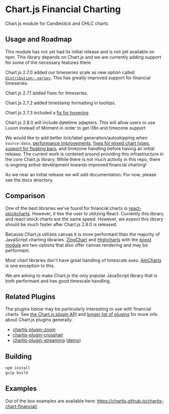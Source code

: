 # Chart.js Financial Charting

Chart.js module for Candlestick and OHLC charts

## Usage and Roadmap

This module has not yet had its initial release and is not yet available on npm. This library depends on Chart.js and we are currently adding support for some of the necessary features there

Chart.js 2.7.0 added our timeseries scale as new option called [`distribution: series`](http://www.chartjs.org/docs/latest/axes/cartesian/time.html). This has greatly improved support for financial timeseries.

Chart.js 2.7.1 added fixes for timeseries.

Chart.js 2.7.2 added timestamp formatting in tooltips.

Chart.js 2.7.3 included a [fix for hovering](https://github.com/chartjs/Chart.js/pull/5570).

Chart.js 2.8.0 will include datetime adapters. This will allow users to use Luxon instead of Moment in order to get i18n and timezone support

We would like to add better tick/label generation/autoskipping when `source:data`, [performance improvements](https://github.com/chartjs/Chart.js/pull/6019), [fixes for mixed chart types](https://github.com/chartjs/Chart.js/pull/5999), [support for floating bars](https://github.com/chartjs/Chart.js/issues/4863), and timezone handling before having an initial release. The current work is centered around providing this infrastructure in the core Chart.js library. While there is not much activity in this repo, there is ongoing active development towards improved financial charting!

As we near an initial release we will add documentation. For now, please see the docs directory.

## Comparison

One of the best libraries we've found for financial charts is [react-stockcharts](https://github.com/rrag/react-stockcharts). However, it ties the user to utilizing React. Currently this library and react-stock charts are the same speed. However, we expect this library should be much faster after Chart.js 2.8.0 is released.

Because Chart.js utilizes canvas it is more performant than the majority of JavaScript charting libraries. [ZingChart](https://www.zingchart.com/docs/chart-types/stock-charts/) and [Highcharts](https://www.highcharts.com/stock/demo/candlestick) with the [boost module](https://www.highcharts.com/blog/news/175-highcharts-performance-boost/) are two options that also offer canvas rendering and may be performant.

Most chart libraries don't have great handling of timescale axes. [AmCharts](https://www.amcharts.com/stock-chart/) is one exception to this.

We are aiming to make Chart.js the only popular JavaScript library that is both performant and has good timescale handling.

## Related Plugins

The plugins below may be particularly interesting to use with financial charts. See [the Chart.js plugin API](https://www.chartjs.org/docs/latest/developers/plugins.html) and [longer list of plugins](https://www.chartjs.org/docs/latest/notes/extensions.html#plugins) for more info about Chart.js plugins generally.

- [chartjs-plugin-zoom](https://github.com/chartjs/chartjs-plugin-zoom)
- [chartjs-plugin-crosshair](https://github.com/abelheinsbroek/chartjs-plugin-crosshair)
- [chartjs-plugin-streaming](https://github.com/nagix/chartjs-plugin-streaming) ([demo](https://nagix.github.io/chartjs-plugin-streaming/samples/financial.html))

## Building

```sh
npm install
gulp build
```

## Examples

Out of the box examples are available here: https://chartjs.github.io/chartjs-chart-financial/
